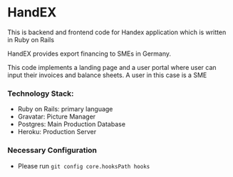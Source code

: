 # HandEX

This is backend and frontend code for Handex application which is written in Ruby on Rails

HandEX provides export financing to SMEs in Germany. 

This code implements a landing page and a user portal where user can input their invoices and balance sheets. A user in this case is a SME


### Technology Stack:

* Ruby on Rails: primary language
* Gravatar: Picture Manager
* Postgres: Main Production Database
* Heroku: Production Server

### Necessary Configuration
* Please run `git config core.hooksPath hooks`